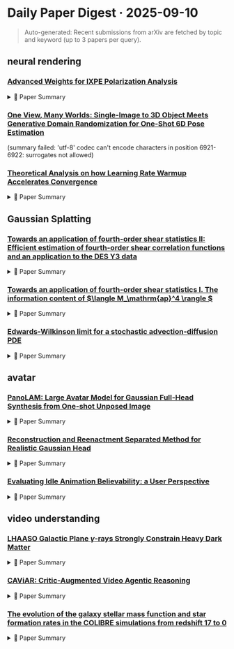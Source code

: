 # Daily Paper Digest · 2025-09-10
> Auto-generated: Recent submissions from arXiv are fetched by topic and keyword (up to 3 papers per query).

## neural rendering

### [Advanced Weights for IXPE Polarization Analysis](http://arxiv.org/pdf/2509.07981v1)


<!--break-out-of-list-->
<details markdown="1">
<summary>📄 Paper Summary </summary>

### 1. Task / Problem
- Comparing Stokes coefficient uncertainties using weighted MLE methods

### 2. Motivation & Gaps
- This paper highlights the power of NN event analysis and MLE methods to extract polarization measurements from IXPE data.

- **Related work challenges:**
  - Peirson et al. (2021): Introduced neural net (NN)-based methods to extract event parameters from IXPE tracks.
  - Di Marco et al. (2023): Suggested cuts based on track metadata that partly suppress particle background.
  - Bucciantini et al. (2023a): Addressed polarization leakage introduced by correlations in errors between reconstructed event position and EVPA.
  - Di Marco et al. (2023): Weak cuts to minimize loss of true source photons
  - Wong et al. (2023): Explored simultaneous fitting analysis of the Crab pulsar and PWN.
  - PCUBE algorithm: Standard method for polarization analysis that may not perform well for faint sources.
  - PCUBE measurement: Reduces polarization contour area by >2× but may not be effective for spectral analysis.
  - Mom-based polarization analysis: Improvements are needed to reduce uncertainties and biases in polarization measurements.
  - Previous studies on polarization extraction: Need for better sensitivity and reduced uncertainties in high-energy bands.
  - Negro et al. (2023): Exclusion of otherwise acceptable models due to lack of significant PD bias.
  - Williams et al. (2023): Determining line-of-sight dust density profile from Swift data.
  - Peirson et al. (2021): Differences in energy assignment between NN and Mom reconstructions.
  - Bucciantini et al. 2023a: Phases values are sensitive to the precise boundaries.
  - Wong et al. 2023: N/A
  - Xie et al. 2024: Significant polarization only in specific energy bins.

### 3. Core Idea
- The use of weighted analysis for broad-band polarization measurements to enhance effective exposure time and enable additional scientific insights.

### 4. Method
- **Pipeline**: NN reconstruction and event weights for extracting IXPE source polarizations.
- **Architecture / Loss / Training**: The CNN consists of two convolutional layers, max pooling, two more convolutional layers, and a dense layer, all with ReLU activation, followed by a final dense layer with sigmoid activation.
- **Complexity / Resources**: The simulations are based on IXPE’s on-orbit PSFs and account for residual boom drift.

### 5. Experiments
- **Datasets & Metrics**: IXPE observations 02001201, 02001202, and 02008801.
- **Baselines**: Mission-standard moments (Mom) track analysis, Mom reconstruction, Mom-based analysis, NN reconstruction, Negro et al. 2023, PCUBE, PCUBE algorithm, PCUBE measurements, Standard MLE methods, Standard cuts outlined in Di Marco et al. (2023)
- **Main Results**: Weighted analysis can increase effective exposure time by 2x or more compared to unweighted measurements.
- **Ablations**: Demonstrated large improvement over mission-standard extraction and insensitivity to systematics.
- **Limitations / Stress Tests**: The method's performance is validated against ideal cases and may not account for all real-world complexities.

### 6. Takeaways
- **Pros**: Improved extraction of polarization for faint sources., Publicly available analysis tool for incorporating new weights., Significant reduction in polarization uncertainty.
- **Cons**: Potential slight source flux loss when de-weighting events., Dependence on large data sets and valid source flux models.
- **Future Work**: Further refinements to the weight generation methods., Application of methods to a broader range of IXPE data., Exploration of additional sources of systematic errors.

</details>

### [One View, Many Worlds: Single-Image to 3D Object Meets Generative Domain Randomization for One-Shot 6D Pose Estimation](http://arxiv.org/pdf/2509.07978v1)
  (summary failed: 'utf-8' codec can't encode characters in position 6921-6922: surrogates not allowed)


### [Theoretical Analysis on how Learning Rate Warmup Accelerates Convergence](http://arxiv.org/pdf/2509.07972v1)


<!--break-out-of-list-->
<details markdown="1">
<summary>📄 Paper Summary </summary>

### 1. Task / Problem
- Investigate the properties of generalized smoothness in neural networks and its implications for convergence in gradient descent.

### 2. Motivation & Gaps
- The paper investigates a theoretical explanation for the benefits of the learning rate warmup strategy.

- **Related work challenges:**
  - Gilmer et al. [2022]: Lack of rigorous theoretical explanation for why warmup works.
  - Kalra and Barkeshli [2024]: Need for a connection between learning rate warmup and local smoothness.
  - Gotmare et al. [2018]: Understanding the impact of warmup on training stability and convergence.
  - Goyal et al. [2017]: Introduced warmup to maintain training stability, but its effectiveness in various contexts remains unclear.
  - Zhang et al. [2020b]: Standard L-smooth assumption does not hold for many common functions, including neural networks.
  - Li et al. [2023a]: Proposed generalized smoothness assumptions that may not be applicable to all neural network architectures.
  - Patel et al. [2022]: Traditional (ρ, L0, Lρ)-smoothness does not hold for certain neural network architectures.
  - Kalra and Barkeshli, 2024: N/A
  - Gilmer et al., 2022: N/A
  - Wen et al., 2024: N/A
  - Zhang et al. [2020b]: Lower bound for (1, L0, L1)-smoothness is limited to constant learning rates.
  - Khaled and Richtárik [2023]: General noise assumption compared to bounded variance assumption.
  - Arjevani et al. [2023]: Convergence rates in stochastic settings.
  - N/A: The analysis only applies to SGD, but not to SGD with momentum or Adam.
  - Global Convergence and Stability of Stochastic Gradient Descent: N/A
  - Understanding Gradient Clipping In Incremental Gradient Methods: N/A
  - Don’t decay the learning rate, increase the batch size: N/A
  - An elementary approach to tight worst case complexity analysis of gradient based methods: N/A
  - Improved analysis of clipping algorithms for non-convex optimization: N/A
  - Why Gradient Clipping Accelerates Training: A Theoretical Justification for Adaptivity: N/A
  - On the convergence and improvement of stochastic normalized gradient descent: N/A
  - N/A: N/A
  - N/A: N/A
  - N/A: N/A
  - N/A: N/A
  - N/A: N/A

### 3. Core Idea
- A novel family of generalized smoothness assumptions to better describe the local smoothness variation in the training process.

### 4. Method
- **Pipeline**: The method involves analyzing the convergence of gradient descent under the new smoothness assumption and conducting empirical validation through numerical experiments.
- **Architecture / Loss / Training**: The experiments include training a ResNet18 on CIFAR-10 and a NanoGPT model on the TinyShakespeare dataset.
- **Complexity / Resources**: Experiments were conducted using a single NVIDIA A100 (40GB) PCIE GPU.

### 5. Experiments
- **Datasets & Metrics**: CIFAR-10 dataset with ResNet18 architecture.
- **Baselines**: (ρ, L0, Lρ)-smoothness, Constant learning rate, Existing generalized smoothness assumptions, Linear warmup, N/A, Non-increasing learning rate schedules, Standard L-smooth assumption
- **Main Results**: GD and SGD can both benefit from the warmup strategy, showing potentially a Θ(T) times acceleration for the deterministic setting and Θ(√T) times for the stochastic settings in convergence speed.
- **Ablations**: Comparison of algorithms with and without a warmup phase.
- **Limitations / Stress Tests**: The lower bound results currently only apply to the (1, K0, K1)-smoothness setting, which may not be general enough.

### 6. Takeaways
- **Pros**: Provides a theoretical foundation for learning rate warmup., Demonstrates significant acceleration in convergence rates., Bridges the gap between theory and practice in training neural networks.
- **Cons**: Theoretical assumptions may not hold in all scenarios., Empirical validation is limited to specific deep learning models., Complexity of the proposed assumptions may hinder practical application.
- **Future Work**: Explore the applicability of the proposed assumptions in other optimization contexts., Investigate the effects of warmup in different training settings., Develop more robust theoretical frameworks for learning rate schedules.

</details>

## Gaussian Splatting

### [Towards an application of fourth-order shear statistics II: Efficient estimation of fourth-order shear correlation functions and an application to the DES Y3 data](http://arxiv.org/pdf/2509.07974v1)


<!--break-out-of-list-->
<details markdown="1">
<summary>📄 Paper Summary </summary>

### 1. Task / Problem
- Estimation of fourth-order statistics in shear analysis

### 2. Motivation & Gaps
- The paper addresses the need for efficient estimators for shear statistics, particularly the fourth-order statistics, which are complex and prone to errors in implementation.

- **Related work challenges:**
  - Jain & Van Waerbeke 2000: Practical application of higher-order statistics to real observational data is more recent due to lower signal-to-noise detection significance and higher computational costs.
  - Fu et al. 2014: The need for joint analysis of second- and higher-order statistics to yield tight parameter constraints due to degeneracy breaking.
  - Heydenreich et al. 2022: Extensive exploration of higher-order statistics in theoretical frameworks but limited practical application.
  - Bartelmann & Schneider (2001): Limited methods for estimating higher-order shear statistics.
  - Kilbinger (2015): Complexity in handling large datasets for weak lensing analysis.
  - Dodelson (2017): Need for improved computational efficiency in shear measurements.
  - Mandelbaum (2018): Challenges in accurately modeling the shear field.
  - P24: High memory consumption of FFT-based implementations.
  - Kaiser (1995) and Schneider (1996): Initial introduction of the aperture mass statistic without higher-order measures.
  - Crittenden et al. (2002): Need for a more efficient filter function for aperture mass estimation.
  - Porth & Smith (2021): Complexity in decomposing nested sums in aperture statistics.
  - Porth & Smith (2021): Implementation of an accelerated estimator for nested sums.
  - Gatti et al. (2021): Validation of the metacalibration shape catalogue.
  - Amon et al. (2022): Shear two-point analysis with tomographic redshift bins.
  - Takahashi et al. (2017): N/A
  - Seitz & Schneider (1997): N/A
  - SR25: N/A
  - Slepian & Eisenstein (2015): Existing methods were not efficient enough for large datasets.
  - P24: Previous methods lacked the ability to compute the 4PCF in a timely manner.
  - Slepian & Eisenstein (2015): N/A
  - P24: N/A
  - SR25: N/A
  - T17: N/A
  - Sugiyama et al. 2024: N/A
  - Gomes et al. 2025: N/A
  - Kaiser, N. 1992, ApJ, 388, 272: Initial methods for estimating shear correlations were computationally intensive.
  - Kilbinger, M. 2015, Reports on Progress in Physics, 78, 086901: Previous approaches struggled with memory limitations in high-dimensional data.
  - Schneider, P. 1996, MNRAS, 283, 837: Existing methods did not effectively handle multiple-counting corrections.
  - N/A: N/A
  - Gatti et al. (2021): Best-fit values for second-order shear statistics were used, which may not accurately reflect the complexities of higher-order statistics.
  - Secco et al. (2022a): Previous analyses did not adequately address the impact of PSF residuals on fourth-order observations.
  - Previous methods for estimating shear statistics: Complexity and susceptibility to errors in implementation
  - N/A: N/A

### 3. Core Idea
- The paper introduces the 'Tree'-approximation and 'BaseTree' for efficient computation of the 4PCF in the DES Y3 data, reducing allocation time and memory usage.

### 4. Method
- **Pipeline**: The method involves a hierarchy of reduced catalogues with different resolutions to optimize the computation of multipole contributions.
- **Architecture / Loss / Training**: Validate the estimator on mock ellipticity catalogues and realistic N-body simulations.
- **Complexity / Resources**: The method allows for a coarser sampling of the catalogue, which reduces the computational complexity and memory requirements.

### 5. Experiments
- **Datasets & Metrics**: The experiments utilize the DES Y3 data for measuring the 4PCF.
- **Baselines**: Brute force estimation methods, Brute-force estimator, Direct estimation method on the SLICS simulation suite, Direct method for estimating shear statistics, Existing multipole methods, Gaussian Random Fields (GRFs), Multipole-based estimator, N/A, Previous FFT-based implementations, Previous aperture mass estimators, Previous estimators for shear statistics, Previous low-memory implementations, Second-order shear statistics, Standard methods for measuring PSF effects, T17 ensemble, Traditional shear 4PCF estimators, Traditional shear correlation estimation methods
- **Main Results**: The DoubleTree-approximation is shown to be effective for second- and third-order correlation functions.
- **Ablations**: Assessment of higher-order effects such as reduced shear and source clustering.
- **Limitations / Stress Tests**: The effectiveness of the low-memory implementation may be reduced when coupled with the proposed scheme.

### 6. Takeaways
- **Pros**: Efficient estimation procedure for higher-order statistics., Significant speed-up over traditional methods., Potential for tighter parameter constraints in cosmological models.
- **Cons**: Higher computational costs associated with higher-order statistics., Limited practical application in previous surveys., Inherently lower signal-to-noise detection significance.
- **Future Work**: Further validation on larger datasets., Exploration of additional higher-order statistics., Integration with upcoming stage IV surveys for enhanced cosmological insights.

</details>

### [Towards an application of fourth-order shear statistics I. The information content of $\langle M_\mathrm{ap}^4 \rangle $](http://arxiv.org/pdf/2509.07973v1)


<!--break-out-of-list-->
<details markdown="1">
<summary>📄 Paper Summary </summary>

### 1. Task / Problem
- Analysis of fourth-order shear statistics in cosmology

### 2. Motivation & Gaps
- The study aims to analyze the stability of model parameters and the effectiveness of fourth-order shear statistics in cosmological parameter estimation.

- **Related work challenges:**
  - Amon et al. (2022): Results for Stage III surveys.
  - Euclid Collaboration: Ajani et al. (2023): Forecasting the significance of higher-order statistics.
  - Burger et al. (2024): Joint analysis yielding tighter constraints on cosmological parameters.
  - Kaiser & Squires (1993): Establishing the relationship between convergence and shear in Fourier space.
  - Schneider et al. (2002): Decomposing the two-point correlation function into its components.
  - Schneider & Lombardi (2003): Defining natural components for higher-order correlation functions.
  - Porth et al. (2024): Adapting shear projections for complex quantities.
  - Heydenreich et al. (2023): Understanding the information contained in equal aperture cases.
  - Burger et al. (2024): Integrating over complex geometries in aperture statistics.
  - Schneider et al. 2005: The conversion from observable space to Fourier space is impractical due to finite survey sizes.
  - Jarvis et al. 2004: The integration over the nPCF is unaffected by masks in the field.
  - Kilbinger et al. (2006): E-mode/B-mode mixing due to finite integration ranges.
  - Harnois-Déraps et al. (2019): Inaccuracy of simulation suite cosmo-SLICS at scales where relative error exceeds 3%.
  - Takahashi et al. (2017): Covariance matrix computation from full-sky ray-tracing simulations.
  - Takahashi et al. (2017): Assuming a DES-Y3 redshift distribution and shape noise
  - Harnois-Déraps et al. (2019): Noisy statistics measured on the cS19
  - Kilbinger et al. (2006): Mode-mixing effects on second-order aperture statistics
  - Abbott et al. 2022: The assumptions made regarding Gaussian distributions and the degeneracies of observables limit the effectiveness of fourth-order statistics.
  - Euclid Collaboration: Ajani et al. 2023: The lack of tomographic analysis reduces the constraining power of higher-order statistics.
  - Pyne & Joachimi (2021): The use of third-order statistics to calibrate second-order statistics may not fully address the degeneracies present.
  - N/A: N/A
  - Jarvis et al. (2004): Undefined values in equations
  - Crittenden et al. (2002): Need for analytical integration in shear statistics
  - Jarvis et al. (2004): The challenge of accurately estimating derivatives in the presence of noise from cosmological simulations.
  - Previous studies on cosmological parameter estimation: Inability to constrain all cosmological parameters simultaneously due to noise and correlation issues.

### 3. Core Idea
- The paper investigates the stability of Fisher ellipses and the impact of varying cosmological parameters on the estimation of shear statistics.

### 4. Method
- **Pipeline**: Utilization of Fisher matrix analysis to evaluate the stability of parameter estimates.
- **Architecture / Loss / Training**: The loss function is defined to minimize the difference between observed and predicted values, weighted by the distance in parameter space.
- **Complexity / Resources**: Analysis involves varying the number of cosmologies and weighting scales to assess the robustness of the method.

### 5. Experiments
- **Datasets & Metrics**: The analysis is based on simulations of cosmological parameters and their derivatives.
- **Baselines**: Jarvis et al. (2004), Lower-order aperture statistics, N/A, Non-linear cold-dark-matter BACCO emulator, P25, Second-order aperture statistics, Second-order statistics, Standard two-point correlation function, Third-order aperture statistics, Third-order statistics, cSfid, cold-dark-matter BiHalofit, pyccl
- **Main Results**: The study finds that derivatives are stable for certain parameters but become unstable when attempting to constrain all parameters simultaneously.
- **Ablations**: The study examines the impact of marginalizing over parameters with weak dependencies to stabilize the estimates.
- **Limitations / Stress Tests**: The results indicate that using sparse simulations can lead to biased estimates of the parameters.

### 6. Takeaways
- **Pros**: Higher-order statistics can provide tighter constraints on cosmological parameters., Robust detection of systematic errors through aperture statistics., Incremental constraining power of fourth-order statistics.
- **Cons**: Potential degeneracies with previous orders of statistics., Numerical biases in transformations., Limited improvement in constraining power.
- **Future Work**: Further exploration of fourth-order statistics in cosmology., Development of more efficient computational methods., Application of findings to upcoming Stage IV surveys.

</details>

### [Edwards-Wilkinson limit for a stochastic advection-diffusion PDE](http://arxiv.org/pdf/2509.07956v1)


<!--break-out-of-list-->
<details markdown="1">
<summary>📄 Paper Summary </summary>

### 1. Task / Problem
- Mathematical analysis of stochastic advection-diffusion equations

### 2. Motivation & Gaps
- The paper investigates the limiting behavior of solutions to stochastic advection-diffusion equations, particularly focusing on the Edwards-Wilkinson limit.

- **Related work challenges:**
  - [1]: Distinguishing different scaling regimes for the diffusion process.
  - [10]: Establishing a rigorous connection between the SPDE and the diffusion process.
  - [24, 8]: Proving conjectures related to the KPZ universality class.
  - Previous studies on SPDEs: Lack of rigorous treatment for the Stratonovich integration in the context of stochastic advection-diffusion.
  - Previous studies on stochastic PDEs: Lack of understanding of the limiting behavior of solutions under various conditions.
  - [10]: Proving tightness under specific assumptions and controlling moments of the solution.
  - [9]: Establishing bounds for correlation functions under weaker assumptions.
  - [23]: Previous works assumed divergence-free correlation functions, which is not the case here.
  - Previous studies on stochastic PDEs: Limited understanding of the tightness of laws for stochastic processes in infinite-dimensional spaces.
  - Previous studies on stochastic PDEs: Limited understanding of the convergence properties of solutions under various conditions.
  - G. Barraquand, and P. Le Doussal. Diffusion in time-dependent random media and the Kardar-Parisi-Zhang equation.: Understanding the behavior of diffusion in random media.
  - G. Cannizarro, M. Gubinelli, F. Toninelli. Gaussian Fluctuations for the stochastic Burgers equation in dimension d ≥ 2.: Addressing Gaussian fluctuations in stochastic equations.
  - I. Corwin. The Kardar–Parisi–Zhang equation and universality class.: Exploring the universality class of KPZ equations.

### 3. Core Idea
- The paper investigates the Edwards-Wilkinson limit for stochastic advection-diffusion partial differential equations (PDEs).

### 4. Method
- **Pipeline**: The analysis involves deriving limits of moments and using martingale convergence techniques.
- **Architecture / Loss / Training**: N/A
- **Complexity / Resources**: The methods require advanced mathematical tools from stochastic calculus and functional analysis.

### 5. Experiments
- **Datasets & Metrics**: Theoretical results are derived rather than empirical datasets.
- **Baselines**: N/A, Previous results on stochastic PDEs, Previous stochastic PDE models, Previous works on stochastic PDEs, Standard heat kernel bounds, Standard results in SPDE theory
- **Main Results**: The results demonstrate convergence properties of solutions to the stochastic PDEs under certain conditions.
- **Ablations**: N/A
- **Limitations / Stress Tests**: The results are contingent on certain assumptions about the initial conditions and the nature of the stochastic processes involved.

### 6. Takeaways
- **Pros**: Provides a rigorous framework for understanding the behavior of SPDEs in random environments., Confirms existing conjectures related to the KPZ universality class., Establishes connections between different scaling regimes.
- **Cons**: The noise considered may lead to supercritical behavior, complicating the analysis., The results are limited to specific types of Gaussian noise., The formal computations may not hold under all conditions.
- **Future Work**: Explore the implications of the results for other types of stochastic processes., Investigate the behavior of SPDEs with different correlation structures., Develop methods to handle more general forms of noise.

</details>

## avatar

### [PanoLAM: Large Avatar Model for Gaussian Full-Head Synthesis from One-shot Unposed Image](http://arxiv.org/pdf/2509.07552v1)


<!--break-out-of-list-->
<details markdown="1">
<summary>📄 Paper Summary </summary>

### 1. Task / Problem
- 3D reconstruction from single-view images

### 2. Motivation & Gaps
- The paper addresses the limitations of existing methods in reconstructing 3D representations from single-view images, particularly focusing on fidelity and generalization to real-world images.

- **Related work challenges:**
  - 3D Generative Adversarial Networks (3D-GANs): Require time-consuming GAN inversion and test-time optimization for image-conditioned generation.
  - EG3D: Introduces a tri-plane representation but still requires multi-step diffusion processes that are slow.
  - Rodin: Utilizes diffusion models that require minutes of optimization for each case.
  - EG3D: Requires time-consuming GAN inversion and test-time optimization for image-conditioned generation.
  - Diffusion models: Multi-step diffusion process is slow and computation-consuming during inference.
  - NeRF-based approaches: Slow rendering speed and low-resolution images lead to view inconsistencies.
  - FLAME model: Inability to model large deformations such as long hairs, glasses, and caps.
  - TriplaneGaussian: Point-based query strategy cannot fully fetch valuable features from the spherical triplane.
  - Previous methods: Require a network trained to upsample sparse points.
  - EG3D: Limited diversity of subjects in existing datasets.
  - SphereHead: Inefficiency in feature aggregation using single-layer queries.
  - Existing 3D head reconstruction methods: Dependence on accurate camera poses and complex optimization processes.
  - Gaussian shell maps for efficient 3D human generation: Inefficient feature aggregation leading to poor reconstruction quality.
  - Panohead: Geometry-aware 3D full-head synthesis in 360°: Limited ability to synthesize detailed 3D features from single queries.
  - Rignerf: Fully controllable neural 3D portraits: Challenges in accurately modeling complex 3D structures.
  - N/A: N/A
  - N/A: N/A
  - Next3d: Generative neural texture rasterization for 3d-aware head avatars: Limited fidelity in head avatar generation.
  - RODIN: A generative model for sculpting 3d digital avatars using diffusion: Challenges in achieving real-time performance.
  - Gaussian head avatar: Ultra high-fidelity head avatar via dynamic gaussians: Complexity in modeling dynamic facial expressions.
  - EG3D: Limited to rendering near-frontal images.
  - SphereHead: Biases in the dataset leading to poor reconstruction results for certain demographics.

### 3. Core Idea
- The proposed framework combines triplane representation with Gaussian splatting to enhance the quality and generalizability of 3D reconstructions from single-view images.

### 4. Method
- **Pipeline**: The method involves generating a large-scale dataset from trained 3D GANs, followed by training a network to reconstruct 3D representations.
- **Architecture / Loss / Training**: The architecture utilizes a triplane representation and Gaussian splatting, with a focus on minimizing reconstruction loss.
- **Complexity / Resources**: The method requires significant computational resources for training on large-scale datasets.

### 5. Experiments
- **Datasets & Metrics**: The experiments utilize a large-scale synthesized dataset and real-world images from the VFHQ dataset, measuring fidelity and artifact presence.
- **Baselines**: 3D-GANs, Default configuration of existing 3D head reconstruction methods, Diffusion models, EG3D, FLAME model, Hunyuan3D-2.0, LGM, LGMHunyuan3D, LGMPanoHead, N/A, NeRF-based approaches, PH-PTI, PanoHead-PTI, Previous generative models for head avatars, Rodin, SH-PTI, SphereHead, SphereHead-PTI, Traditional 3D modeling techniques, TriplaneGaussian
- **Main Results**: The proposed framework achieves higher fidelity results with fewer artifacts compared to previous methods.
- **Ablations**: Ablation studies demonstrate the impact of different components of the framework on reconstruction quality.
- **Limitations / Stress Tests**: The framework shows limitations in reconstructing Asian faces and cartoon heads due to biases in the training datasets.

### 6. Takeaways
- **Pros**: Fast reconstruction and rendering of 3D avatars., High-fidelity Gaussian head reconstruction., Utilizes a large-scale synthetic dataset for training.
- **Cons**: Dependence on synthetic data may limit real-world applicability., Potential challenges in generalizing to diverse real-world images.
- **Future Work**: Explore real-world dataset integration for improved performance., Investigate further optimizations for real-time applications., Enhance the framework to handle more complex head features.

</details>

### [Reconstruction and Reenactment Separated Method for Realistic Gaussian Head](http://arxiv.org/pdf/2509.05582v1)


<!--break-out-of-list-->
<details markdown="1">
<summary>📄 Paper Summary </summary>

### 1. Task / Problem
- Mapping audio sequences to motion sequences for lip synchronization

### 2. Motivation & Gaps
- The paper addresses the challenge of achieving accurate lip synchronization in 3D models driven by audio input.

- **Related work challenges:**
  - Goodfellow and others. 2014; Isola and others. 2017; Karras and others. 2019, 2020; Guo and others. 2024: 2D-based approaches lack explicit 3D structural priors, leading to complex model structures and higher latency.
  - Mildenhall and others. 2020; Kerbl and others. 2023: 3D synthesis technologies rely on precise estimation of 3D pose, introducing errors that cause texture inaccuracies.
  - 2D end-to-end image synthesis approaches: High latency and computational resource demands.
  - 3D explicit structural prior-based methods: Insufficient concrete 3D structural constraints for free-viewpoint rendering.
  - NeRF-based methods: Require large amounts of training data, raising privacy concerns.
  - Deng and others. 2024b: N/A
  - Chu and others. 2024a: N/A
  - He and others. 2025: N/A
  - Oquab and others. 2024: N/A
  - Yin and others. 2022: N/A
  - Guo and others. 2024: N/A
  - Ye and others. 2024: N/A
  - Wang and others. 2021b: N/A
  - N/A: N/A
  - Wang and others. 2023: Existing methods lack fine-grained control over facial features.
  - Kaplan and others. 2020: Scaling laws indicate potential for performance enhancement, but current methods do not fully leverage this.
  - Wav2Lip: Achieving high lip accuracy scores using sync score as a supervisory loss.
  - HunyuanVideoAvatar: Utilizing large-scale parameters and data to improve sync scores.
  - MuseTalk: Maintaining competitive performance in lip synchronization tasks.
  - N/A: N/A

### 3. Core Idea
- The technique synthesizes high-fidelity, real-time talking head video using a single portrait image, capturing intricate facial expressions and subtle nuances in movement.

### 4. Method
- **Pipeline**: The Gaussian Generator produces static and dynamic Gaussians for controllable 3D Gaussian generation.
- **Architecture / Loss / Training**: The model employs a mean square error (MSE) loss during training to align predictions with ground-truth mouth features.
- **Complexity / Resources**: The model is trained on a dataset of 1,000 professional single-speaker lecture videos, requiring significant computational resources for training.

### 5. Experiments
- **Datasets & Metrics**: The method is evaluated on the HDTF and VFHQ datasets.
- **Baselines**: 2D end-to-end image synthesis, 2D end-to-end models, 3D explicit structural prior-based methods, 3DGS, FLAME, GAGAvatar, GAGavatar, GPAvatar, HunyuanVideoAvatar, LAM, LivePortrait, MuseTalk, N/A, NeRF, NeRF-based methods, P4D, P4D-v2, PDFGC, RAR, Real3D, Real3DPortrait, StyleHEAT, StyleHeat, Wav2Lip
- **Main Results**: The generated videos exhibit lifelike clarity and realism.
- **Ablations**: Ablation studies showed that increasing the scale of the pre-trained backbone improves performance.
- **Limitations / Stress Tests**: The method's performance is contingent on the quality of the pre-trained models and the effectiveness of the texture restoration module.

### 6. Takeaways
- **Pros**: Decoupled architecture enhances reconstruction accuracy and reenactment speed., Ability to control facial features independently allows for natural expression reproduction., High frame-rate rendering at 90 FPS improves user experience.
- **Cons**: Dependence on synthetic data for texture restoration may limit generalization., Errors in 3D pose estimation can still affect output quality., Complexity of the model may require substantial computational resources.
- **Future Work**: Explore further improvements in 3D pose estimation accuracy., Investigate real-time applications in virtual environments., Enhance the model's ability to handle diverse facial features and expressions.

</details>

### [Evaluating Idle Animation Believability: a User Perspective](http://arxiv.org/pdf/2509.05023v1)


<!--break-out-of-list-->
<details markdown="1">
<summary>📄 Paper Summary </summary>

### 1. Task / Problem
- Evaluating Idle Animation Believability: a User Perspective

### 2. Motivation & Gaps
- The study investigates whether idle animations need to be recorded in a genuine manner to be perceived as real.

- **Related work challenges:**
  - EmotionGesture: Generating 3D gestures from audio while maintaining realism.
  - TALKShow: Generating body, hand, and face animations over a 3D mesh.
  - DiffGesture: Effectively capturing cross-modal audio-to-gesture associations.
  - Egges et al. (2002): Created an idle motion engine based on Principal Component Analysis, which is restrictive.
  - Koco´n (N/A): Developed an idle motion synthesiser using kinematic chains, but lacks comprehensive datasets.
  - Cuijpers et al. (N/A): Analyzed idle motions in robots but highlighted the lack of public datasets.
  - Previous studies on motion capture and animation: Lack of understanding of human perception in distinguishing between genuine and acted motions.
  - Previous studies on animation perception: Lack of understanding on how different animation creation methods influence user perception.
  - Previous studies on animation believability: Lack of clear metrics for comparing idle animations.
  - Mixamo animations comparison: Determining perceptual differences between handcrafted and recorded animations.
  - N/A: N/A

### 3. Core Idea
- Acted idle animations can be perceived as real, simplifying the data collection process for idle datasets.

### 4. Method
- **Pipeline**: User study comparing real and acted idle animations.
- **Architecture / Loss / Training**: N/A
- **Complexity / Resources**: Used a 3D model, lighting, camera view, and clip duration consistent across tests.

### 5. Experiments
- **Datasets & Metrics**: User study 1 and User study 2 demographics
- **Baselines**: Acted animations, Existing animation models, Handcrafted animations from Mixamo, Handmade animations, Handmade idle animations, Mixamo, N/A, Previous motion capture techniques, Real animations, Recorded animations, Recorded idle animations
- **Main Results**: No significant difference in perception between real and acted idle animations; significant difference between handcrafted and recorded animations.
- **Ablations**: N/A
- **Limitations / Stress Tests**: The analysis of average accelerations is complex and does not yield straightforward conclusions.

### 6. Takeaways
- **Pros**: Simplifies the recording process for idle animations., Provides insights into user perception of animations., Contributes to the creation of idle animation datasets.
- **Cons**: Recording genuine movements is ethically complex., Limited availability of high-quality idle animation datasets., Potential psychological effects on subjects during recording.
- **Future Work**: Explore more efficient methods for capturing idle animations., Develop additional datasets for idle animations., Investigate the impact of different recording methods on animation perception.

</details>

## video understanding

### [LHAASO Galactic Plane $γ$-rays Strongly Constrain Heavy Dark Matter](http://arxiv.org/pdf/2509.07982v1)


<!--break-out-of-list-->
<details markdown="1">
<summary>📄 Paper Summary </summary>

### 1. Task / Problem
- Investigate heavy dark matter interactions and constraints

### 2. Motivation & Gaps
- The study aims to explore the properties and origins of heavy dark matter through observational data from dwarf spheroidal galaxies.

- **Related work challenges:**
  - Collider-based experiments: Production of heavy DM is kinematically suppressed at currently accessible energies.
  - Direct detection experiments: Face limitations in detecting heavy DM due to low event rates.
  - Theoretical studies: Uncertainties in predicting CR-induced gamma-ray flux.
  - Previous analyses on DM interactions: Neglecting the effects of electron spatial propagation.
  - LHAASO data analysis: Establishing stronger bounds on DM signals.
  - Studies on electromagnetic cascades: Incorporating contributions from iterative interactions of pair-produced electrons and positrons.
  - Previous studies on prompt photon flux: Limited sensitivity for higher DM masses without considering IC contributions.
  - Models of cosmic-ray propagation: Variability in results due to different propagation models and neglect of spatial diffusion effects.
  - Gamma-ray searches for dark matter: Often overlook the impact of spatial diffusion on IC contributions.
  - N/A: N/A
  - Previous studies on DM signals: Uncertainties in cosmic ray (CR) proton flux measurements at high energies.
  - LHAASO measurements: Discrepancies between different CR background models.
  - Previous collider and direct detection experiments: Limited ability to probe heavy DM in the mass range of 10^5–10^11 GeV.
  - Fermi-LAT observations: Uncertainties in predicting high-energy photon backgrounds.
  - Previous studies on dark matter limits: Existing results often do not cover all final states or mass ranges.
  - Literature on decaying and annihilating dark matter: Limited availability of bounds for certain final states in the literature.
  - Astrophysical constraints from synchrotron emission on very massive decaying dark matter: Understanding the implications of synchrotron emissions on dark matter models.
  - Probing superheavy dark matter through lunar radio observations of ultrahigh-energy neutrinos: Linking neutrino observations to dark matter decay processes.
  - Constraining the superheavy dark matter origin of ultrahigh-energy cosmic rays with the Amaterasu event: Establishing connections between cosmic ray events and dark matter origins.
  - N/A: N/A
  - N/A: N/A

### 3. Core Idea
- Utilizing cascades and subhalo models to enhance the search for heavy dark matter signatures in astrophysical observations.

### 4. Method
- **Pipeline**: Data collection from dwarf spheroidal galaxies followed by analysis using cascade and subhalo models.
- **Architecture / Loss / Training**: Incorporation of electron propagation effects using Bessel-function formalism.
- **Complexity / Resources**: Requires significant computational resources for modeling and data analysis.

### 5. Experiments
- **Datasets & Metrics**: Utilized observational data from various astrophysical sources to measure dark matter interactions.
- **Baselines**: Fermi Large Area Telescope (Fermi-LAT), Max background model, Min background model, N/A, Previous IC scattering models, Previous constraints on DM signals, Previous limits from other studies on DM signals., Previous limits on dark matter parameters from existing literature, Previous models of dark matter interactions, Prompt photon signals, Standard astrophysical emission models, Tibet AS gamma
- **Main Results**: Identified potential signatures of heavy dark matter in the observed data.
- **Ablations**: Analysis of the impact of different background models on the derived limits.
- **Limitations / Stress Tests**: Limited by the availability of high-quality observational data and the complexity of dark matter models.

### 6. Takeaways
- **Pros**: LHAASO provides unprecedented data on diffuse gamma-ray flux., Combines multiple detection techniques for precise measurements., First experiment to report diffuse photon observations in the TeV regime.
- **Cons**: Significant background from cosmic rays complicates analysis., Theoretical predictions of CR-induced gamma-ray flux are uncertain., Limited understanding of the fundamental nature of dark matter.
- **Future Work**: Further exploration of dark matter contributions using LHAASO data., Improvement in theoretical models to reduce uncertainties., Collaboration with other observatories to enhance detection capabilities.

</details>

### [CAViAR: Critic-Augmented Video Agentic Reasoning](http://arxiv.org/pdf/2509.07680v1)


<!--break-out-of-list-->
<details markdown="1">
<summary>📄 Paper Summary </summary>

### 1. Task / Problem
- Video Language Understanding

### 2. Motivation & Gaps
- The paper addresses the challenges in understanding long-form videos and the need for a benchmark to evaluate performance.

- **Related work challenges:**
  - Visual Programming: Fixed procedures that do not adapt during execution.
  - ViperGPT: Requires meticulous prompt engineering and cannot change plans once execution starts.
  - MoReVQA: Poor decisions can lead to unrecoverable errors and propagate hallucinations.
  - SeV iLA: Struggles with localization tasks that require reasoning despite performance on temporal localization benchmarks.
  - MoReVQA: Identifies brittleness in single-program approaches when inputs do not conform to expectations.
  - VideoAgent: Requires careful design of modules and their API descriptions to ensure effective program generation.
  - Previous multimodal models: Struggled with integrating visual and temporal information effectively.
  - Single-sequence reasoning approaches: Performance degrades when multiple modules could lead to a solution.
  - L VBench: Focuses on visual understanding of particularly long videos without audio information.
  - Neptune: Uses audio information alongside long videos, requiring complex question answering capabilities.
  - Stanić et al. [22]: Single-program approaches are dependent on extensive hand-tuning of API descriptions and expert-annotated examples.
  - Wang et al. [30]: Self-evaluation leads to a substantial drop in performance due to poor calibration of confidence scores.
  - N/A: N/A
  - N/A: N/A
  - N/A: N/A
  - Kangaroo: A powerful video-language model supporting long-context video input: Handling long-context video inputs effectively.
  - Egoschema: A diagnostic benchmark for very long-form video language understanding: Establishing benchmarks for evaluating long-form video understanding.
  - Morevqa: Exploring modular reasoning models for video question answering: Developing modular reasoning approaches for video question answering.
  - N/A: N/A
  - N/A: N/A
  - N/A: N/A
  - N/A: N/A
  - N/A: N/A
  - N/A: N/A
  - N/A: N/A
  - N/A: N/A
  - N/A: N/A
  - N/A: N/A
  - N/A: N/A
  - N/A: N/A
  - N/A: N/A
  - N/A: Difficulty in accurately identifying scenes and actions in videos.
  - N/A: N/A
  - SeV iLA: Achieved only 25.7% accuracy on the EgoSchema dataset.
  - LLoV i: Struggled with contextual understanding, achieving 57.6% accuracy.
  - VideoAgent: Limited performance with 60.2% accuracy.

### 3. Core Idea
- The introduction of EgoSchema as a benchmark for evaluating video language understanding models.

### 4. Method
- **Pipeline**: The method involves using large language models to process and understand video content.
- **Architecture / Loss / Training**: Utilizes direct inference and various model architectures for training.
- **Complexity / Resources**: The experiments were conducted on a limited subset of data due to resource constraints.

### 5. Experiments
- **Datasets & Metrics**: EgoSchema dataset with evaluation on 500 samples.
- **Baselines**: Agent, Agent + Critic, CAViAR, Direct Inference, Egoschema, Kangaroo, LIT A, MoReVQA, Morevqa, N/A, Previous multimodal models, Previous video reasoning models, Single Program, Single-program approaches, Single-sequence reasoning approaches, SlowFast-LlaV a, Strategy A, Strategy B, Strategy C, ViperGPT, Visual Programming
- **Main Results**: Direct Inference achieved 70.6% accuracy, while CAViAR reached 72.2%.
- **Ablations**: Ablation studies were conducted to assess the impact of different strategies.
- **Limitations / Stress Tests**: The experiments were limited by resource availability and query limits.

### 6. Takeaways
- **Pros**: Interpretable decision chains., Scalable performance without additional training., General applicability to various video modules.
- **Cons**: Potential brittleness in reasoning if inputs are unexpected., Dependence on the quality of video modules provided.
- **Future Work**: Explore additional video modules., Investigate further improvements in reasoning adaptability., Enhance the critic's feedback mechanisms.

</details>

### [The evolution of the galaxy stellar mass function and star formation rates in the COLIBRE simulations from redshift 17 to 0](http://arxiv.org/pdf/2509.07960v1)


<!--break-out-of-list-->
<details markdown="1">
<summary>📄 Paper Summary </summary>

### 1. Task / Problem
- Analyze the evolution of cosmic star formation rate density and cosmic stellar mass density in simulations.

### 2. Motivation & Gaps
- The study aims to understand the evolution of cosmic star formation and stellar mass densities using simulation data.

- **Related work challenges:**
  - Cole et al. 2001: Understanding the intrinsic link between the GSMF and halo mass function (HMF).
  - Benson et al. 2003: Deviations in the slopes of the GSMF from the HMF due to varying conversion efficiencies.
  - Driver et al. 2011: Constraining the GSMF at low redshifts with large spectroscopic and photometric surveys.
  - Bunker et al. 2023: Challenges in reproducing the significant dust content and quenched state of massive galaxies at high redshifts.
  - Valentino et al. 2023: Theoretical models struggle to reproduce the observed galaxy formation efficiencies.
  - Cochrane et al. 2025: Significant uncertainties in stellar mass estimates affect conclusions drawn from observations.
  - Ludlow et al. 2019, 2021, 2023: Adverse effects on galaxy stellar components due to spurious energy transfer from DM to stars.
  - Wilkinson et al. 2023: N/A
  - Chaikin et al. (2025): Calibration of SN and AGN energy feedback to reproduce observed galaxy stellar mass function.
  - Huško et al. (2025a): Tuning AGN feedback parameters to match observed AGN bolometric luminosity function.
  - de Graaff et al. (2022): Determining the best aperture for measuring galaxy stellar masses.
  - Behroozi et al. (2019): Parametrization of random errors in stellar mass estimates.
  - Muzzin et al. (2009): Systematic uncertainties introduced by SED-fitting codes.
  - Cochrane et al. (2025): Systematic errors in stellar mass measurements at high redshifts.
  - Driver et al. (2022): Calibration of models to match observational GSMF.
  - Leja et al. (2020): Comparison of GSMF data without correcting for Eddington bias.
  - Shuntov et al. (2025): Discrepancies in normalization of GSMF measurements.
  - Weibel et al. (2024): Caution against overestimation of GSMF values due to poorly constrained redshifts and stellar masses.
  - Harvey et al. (2025): Limited observational datasets at high redshifts.
  - Moster et al. (2018) and Behroozi et al. (2019): Discrepancies in SHMR predictions at lower halo masses.
  - Behroozi et al. (2019): Derivation of halo masses from DMO simulations.
  - Moster et al. (2018): Prediction of a steeper decline of the SHMR at lower halo masses.
  - Forouhar Moreno et al. (2025): Variations in the number density of central subhaloes due to halo-finding algorithms.
  - Shuntov et al. (2025): Argument for higher galaxy formation efficiencies to match observed GSMF.
  - Driver et al. (2012): N/A
  - Robotham & Driver (2011): N/A
  - Novak et al. (2017): N/A
  - Gruppioni et al. (2020): N/A
  - Enia et al. (2022): N/A
  - Cochrane et al. (2023): N/A
  - Bouwens et al. (2023): N/A
  - Harikane et al. (2023): N/A
  - Donnan et al. (2024): N/A
  - Covelo-Paz et al. (2025): N/A
  - Fu et al. (2025): N/A
  - Weibel et al. (2025): N/A
  - Bouwens et al. (2023): N/A
  - Harikane et al. (2023): N/A
  - Donnan et al. (2024): N/A
  - Covelo-Paz et al. (2025): N/A
  - Fu et al. (2025): N/A
  - Weibel et al. (2025a): N/A
  - Song et al. (2016): N/A
  - Stefanon et al. (2021): N/A
  - Santini et al. (2023): N/A
  - Feldmann et al. (2025): N/A
  - Brinchmann et al. 2004: N/A
  - Whitaker et al. 2012: N/A
  - Speagle et al. 2014: N/A
  - Popesso et al. 2023: N/A
  - Somerville & Davé 2015: N/A
  - Donnari et al. 2019: N/A
  - Davé et al. 2019: N/A
  - Katsianis et al. 2020: N/A
  - Bellstedt et al. 2020: N/A
  - Pacifici et al. 2023: N/A
  - Leja et al. 2022: N/A
  - Thorne et al. (2021): Underestimation of observed SFMS at intermediate redshifts.
  - Leja et al. (2022): Discrepancy in SFRs and stellar masses due to different SED fitting methods.
  - Popesso et al. (2023): Model predictions falling short of observed SFMS at cosmic noon.
  - Weaver et al. 2023b: Accurately reproducing quenching mechanisms in galaxy formation.
  - De Lucia et al. 2024: Understanding the increase in quenched galaxies with cosmic time.
  - Muzzin et al. 2013: Discrepancies in observed and simulated star formation rates.
  - Behroozi et al. (2019): The study compares the predicted quenched fractions with observational data, highlighting discrepancies in the predictions at different resolutions.
  - de Graaff et al. (2025): Identified a quiescent galaxy but did not report uncertainty on their measurement.
  - Baker et al. (2025a): Analyzed a large sample but faced challenges in identifying quiescent galaxies based on SFR thresholds.
  - Zhang et al. (2025): Presented a limited sample of quiescent galaxies, raising questions about the representativeness of their findings.
  - Driver et al. (2022): Calibration of models to reproduce the z=0 galaxy stellar mass function (GSMF).
  - Hardwick et al. (2022): Calibration of models to match the z≈0 stellar mass – size relation.
  - Huško et al. (2025a): Adjustment of supernova feedback parameters in hybrid models.
  - N/A: N/A
  - Thorne et al. (2021): Reported higher values of the star formation main sequence (SFMS) compared to COLIBRE predictions.
  - Popesso et al. (2023): Similar discrepancies in SFMS predictions at intermediate redshifts.
  - Leja et al. (2022): Provided measurements that COLIBRE agrees with better than other works.
  - N/A: N/A
  - N/A: N/A
  - Schaye et al. (2015): N/A
  - Obreschkow et al. (2018): N/A
  - Leja et al. (2020): N/A
  - Harvey et al. (2025): N/A
  - N/A: N/A
  - Previous studies on cosmic star formation rates: Inconsistencies between simulation predictions and observational data.
  - Research on stellar mass functions: Eddington bias affecting the accuracy of predictions.

### 3. Core Idea
- The paper presents simulation results that align better with observational data by addressing biases and selection criteria.

### 4. Method
- **Pipeline**: Simulation of cosmic structures and analysis of star formation and mass densities.
- **Architecture / Loss / Training**: The simulations utilize the astrophysical code Swift and employ a density-energy smoothed particle hydrodynamics scheme.
- **Complexity / Resources**: Utilizes various particle selection criteria to refine results.

### 5. Experiments
- **Datasets & Metrics**: Simulated data from COLIBRE L200m6, compared against observational data.
- **Baselines**: B+19 [z = 0.0], Behroozi et al. (2019), COSMOS/UltraVISTA Survey, D+22 [z = 0.0], DEVILS survey, Driver et al. (2022), GAMA, GAMA DR4, Gaussian process emulators, HBT-HERONS, HST/WFC3 data, Hybrid AGN feedback model, Illustris, IllustrisTNG, JWST data from Valentino et al. (2023), JWST observations, Leja et al. (2020), Leja et al. (2022), Moster et al. (2018), N/A, Nanayakkara et al. (2024), Observational datasets, Popesso et al. (2023), Previous galaxy formation simulations, Previous observational studies, Previous simulation models, SOAP, Semi-analytic models, Shuntov et al. (2025), Simba, Spitzer/IRAC data, Thermal AGN feedback model, Thorne et al. (2021), UniverseMachine, bahamas, eagle, flamingo
- **Main Results**: The simulation predictions show improved agreement with observational data, especially at higher redshifts.
- **Ablations**: The impact of AGN feedback was tested by re-running simulations without SMBHs.
- **Limitations / Stress Tests**: The impact of selection criteria on results was tested, revealing significant differences in predictions.

### 6. Takeaways
- **Pros**: Good agreement with observed GSMF across a wide redshift range., Accurate predictions for the star-forming main sequence and cosmic SFR density., Matches the number density of massive quiescent galaxies at high redshifts.
- **Cons**: Requires complex feedback mechanisms that may not be fully understood., Challenges in inferring GSMF at higher redshifts due to observational limitations., Potential systematic deviations in predictions at certain redshift ranges.
- **Future Work**: Further exploration of the impact of AGN feedback on galaxy formation., Investigate the role of dust evolution in galaxy formation models., Enhance observational capabilities to better constrain GSMF at high redshifts.

</details>

